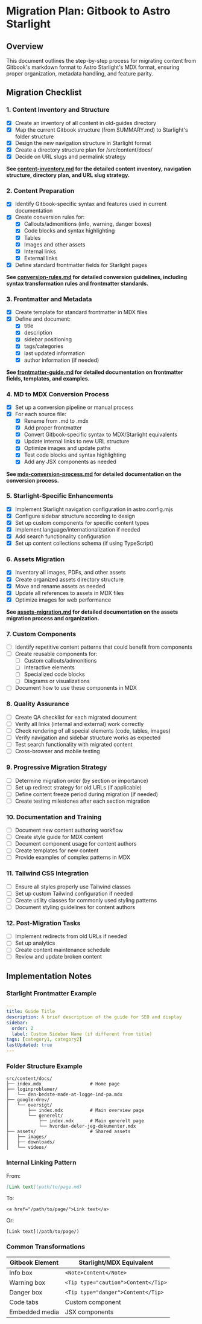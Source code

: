 # Migration Plan: Gitbook to Astro Starlight

## Overview

This document outlines the step-by-step process for migrating content from Gitbook's markdown format to Astro Starlight's MDX format, ensuring proper organization, metadata handling, and feature parity.

## Migration Checklist

### 1. Content Inventory and Structure

- [x] Create an inventory of all content in old-guides directory
- [x] Map the current Gitbook structure (from SUMMARY.md) to Starlight's folder structure
- [x] Design the new navigation structure in Starlight format
- [x] Create a directory structure plan for /src/content/docs/
- [x] Decide on URL slugs and permalink strategy

**See [content-inventory.md](./content-inventory.md) for the detailed content inventory, navigation structure, directory plan, and URL slug strategy.**

### 2. Content Preparation

- [x] Identify Gitbook-specific syntax and features used in current documentation
- [x] Create conversion rules for:
  - [x] Callouts/admonitions (info, warning, danger boxes)
  - [x] Code blocks and syntax highlighting
  - [x] Tables
  - [x] Images and other assets
  - [x] Internal links
  - [x] External links
- [x] Define standard frontmatter fields for Starlight pages

**See [conversion-rules.md](./conversion-rules.md) for detailed conversion guidelines, including syntax transformation rules and frontmatter standards.**

### 3. Frontmatter and Metadata

- [x] Create template for standard frontmatter in MDX files
- [x] Define and document:
  - [x] title
  - [x] description
  - [x] sidebar positioning
  - [x] tags/categories
  - [x] last updated information
  - [x] author information (if needed)

**See [frontmatter-guide.md](./03-frontmatter-guide.md) for detailed documentation on frontmatter fields, templates, and examples.**

### 4. MD to MDX Conversion Process

- [x] Set up a conversion pipeline or manual process
- [x] For each source file:
  - [x] Rename from .md to .mdx
  - [x] Add proper frontmatter
  - [x] Convert Gitbook-specific syntax to MDX/Starlight equivalents
  - [x] Update internal links to new URL structure
  - [x] Optimize images and update paths
  - [x] Test code blocks and syntax highlighting
  - [x] Add any JSX components as needed

**See [mdx-conversion-process.md](./04-mdx-conversion-process.md) for detailed documentation on the conversion process.**

### 5. Starlight-Specific Enhancements

- [x] Implement Starlight navigation configuration in astro.config.mjs
- [x] Configure sidebar structure according to design
- [x] Set up custom components for specific content types
- [x] Implement language/internationalization if needed
- [x] Add search functionality configuration
- [x] Set up content collections schema (if using TypeScript)

### 6. Assets Migration

- [x] Inventory all images, PDFs, and other assets
- [x] Create organized assets directory structure
- [x] Move and rename assets as needed
- [x] Update all references to assets in MDX files
- [x] Optimize images for web performance

**See [assets-migration.md](./06-assets-migration.md) for detailed documentation on the assets migration process and organization.**

### 7. Custom Components

- [ ] Identify repetitive content patterns that could benefit from components
- [ ] Create reusable components for:
  - [ ] Custom callouts/admonitions
  - [ ] Interactive elements
  - [ ] Specialized code blocks
  - [ ] Diagrams or visualizations
- [ ] Document how to use these components in MDX

### 8. Quality Assurance

- [ ] Create QA checklist for each migrated document
- [ ] Verify all links (internal and external) work correctly
- [ ] Check rendering of all special elements (code, tables, images)
- [ ] Verify navigation and sidebar structure works as expected
- [ ] Test search functionality with migrated content
- [ ] Cross-browser and mobile testing

### 9. Progressive Migration Strategy

- [ ] Determine migration order (by section or importance)
- [ ] Set up redirect strategy for old URLs (if applicable)
- [ ] Define content freeze period during migration (if needed)
- [ ] Create testing milestones after each section migration

### 10. Documentation and Training

- [ ] Document new content authoring workflow
- [ ] Create style guide for MDX content
- [ ] Document component usage for content authors
- [ ] Create templates for new content
- [ ] Provide examples of complex patterns in MDX

### 11. Tailwind CSS Integration

- [ ] Ensure all styles properly use Tailwind classes
- [ ] Set up custom Tailwind configuration if needed
- [ ] Create utility classes for commonly used styling patterns
- [ ] Document styling guidelines for content authors

### 12. Post-Migration Tasks

- [ ] Implement redirects from old URLs if needed
- [ ] Set up analytics
- [ ] Create content maintenance schedule
- [ ] Review and update broken content

## Implementation Notes

### Starlight Frontmatter Example

```yaml
---
title: Guide Title
description: A brief description of the guide for SEO and display
sidebar:
  order: 2
  label: Custom Sidebar Name (if different from title)
tags: [category1, category2]
lastUpdated: true
---
```

### Folder Structure Example

```
src/content/docs/
├── index.mdx                  # Home page
├── loginproblemer/
│   └── den-bedste-made-at-logge-ind-pa.mdx
├── google-drev/
│   └── oversigt/
│       ├── index.mdx          # Main overview page
│       └── generelt/
│           ├── index.mdx      # Main generelt page
│           └── hvordan-deler-jeg-dokumenter.mdx
├── assets/                    # Shared assets
│   ├── images/
│   ├── downloads/
│   └── videos/
```

### Internal Linking Pattern

From:

```md
[Link text](path/to/page.md)
```

To:

```mdx
<a href="/path/to/page/">Link text</a>
```

Or:

```mdx
[Link text](/path/to/page/)
```

### Common Transformations

| Gitbook Element | Starlight/MDX Equivalent            |
| --------------- | ----------------------------------- |
| Info box        | `<Note>Content</Note>`              |
| Warning box     | `<Tip type="caution">Content</Tip>` |
| Danger box      | `<Tip type="danger">Content</Tip>`  |
| Code tabs       | Custom component                    |
| Embedded media  | JSX components                      |
